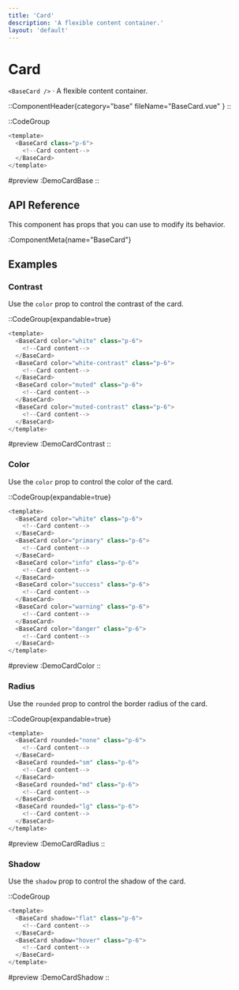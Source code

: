 ```yaml
---
title: 'Card'
description: 'A flexible content container.'
layout: 'default'
---
```


# Card

`<BaseCard />` · A flexible content container.

::ComponentHeader{category="base" fileName="BaseCard.vue" }
::

::CodeGroup

```js [DemoCardBase.vue]
<template>
  <BaseCard class="p-6">
    <!--Card content-->
  </BaseCard>
</template>
```

#preview
:DemoCardBase
::


## API Reference

This component has props that you can use to modify its behavior.

:ComponentMeta{name="BaseCard"}

## Examples

### Contrast

Use the `color` prop to control the contrast of the card.

::CodeGroup{expandable=true}

```js [DemoCardContrast.vue]
<template>
  <BaseCard color="white" class="p-6">
    <!--Card content-->
  </BaseCard>
  <BaseCard color="white-contrast" class="p-6">
    <!--Card content-->
  </BaseCard>
  <BaseCard color="muted" class="p-6">
    <!--Card content-->
  </BaseCard>
  <BaseCard color="muted-contrast" class="p-6">
    <!--Card content-->
  </BaseCard>
</template>
```

#preview
:DemoCardContrast
::

### Color

Use the `color` prop to control the color of the card.

::CodeGroup{expandable=true}

```js [DemoCardColor.vue]
<template>
  <BaseCard color="white" class="p-6">
    <!--Card content-->
  </BaseCard>
  <BaseCard color="primary" class="p-6">
    <!--Card content-->
  </BaseCard>
  <BaseCard color="info" class="p-6">
    <!--Card content-->
  </BaseCard>
  <BaseCard color="success" class="p-6">
    <!--Card content-->
  </BaseCard>
  <BaseCard color="warning" class="p-6">
    <!--Card content-->
  </BaseCard>
  <BaseCard color="danger" class="p-6">
    <!--Card content-->
  </BaseCard>
</template>
```

#preview
:DemoCardColor
::

### Radius

Use the `rounded` prop to control the border radius of the card.

::CodeGroup{expandable=true}

```js [DemoCardRadius.vue]
<template>
  <BaseCard rounded="none" class="p-6">
    <!--Card content-->
  </BaseCard>
  <BaseCard rounded="sm" class="p-6">
    <!--Card content-->
  </BaseCard>
  <BaseCard rounded="md" class="p-6">
    <!--Card content-->
  </BaseCard>
  <BaseCard rounded="lg" class="p-6">
    <!--Card content-->
  </BaseCard>
</template>
```

#preview
:DemoCardRadius
::

### Shadow

Use the `shadow` prop to control the shadow of the card.

::CodeGroup

```js [DemoCardShadow.vue]
<template>
  <BaseCard shadow="flat" class="p-6">
    <!--Card content-->
  </BaseCard>
  <BaseCard shadow="hover" class="p-6">
    <!--Card content-->
  </BaseCard>
</template>
```

#preview
:DemoCardShadow
::


